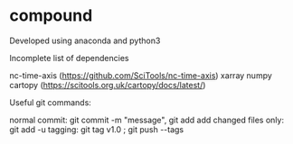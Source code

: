 # compound

Developed using anaconda and python3

Incomplete list of dependencies

nc-time-axis (https://github.com/SciTools/nc-time-axis)
xarray
numpy
cartopy (https://scitools.org.uk/cartopy/docs/latest/)




Useful git commands:

normal commit: git commit -m "message", git add
add changed files only: git add -u
tagging: git tag v1.0 ; git push --tags
